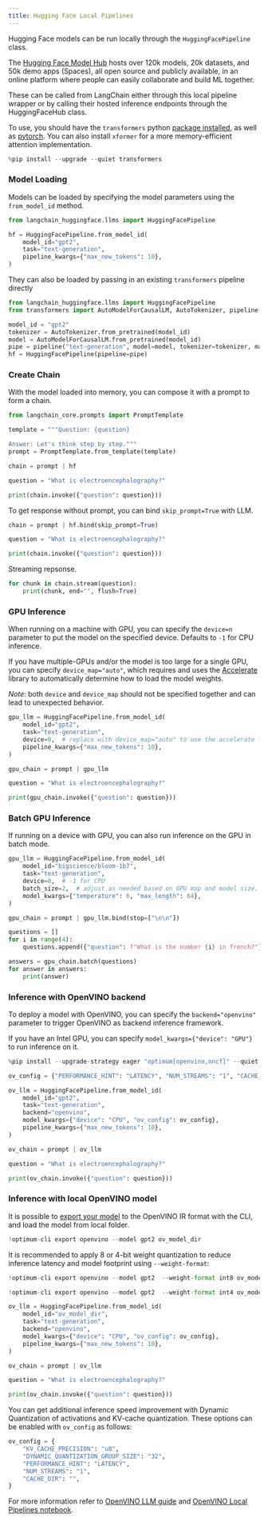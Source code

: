 ```yaml
---
title: Hugging Face Local Pipelines
---
```


Hugging Face models can be run locally through the `HuggingFacePipeline` class.

The [Hugging Face Model Hub](https://huggingface.co/models) hosts over 120k models, 20k datasets, and 50k demo apps (Spaces), all open source and publicly available, in an online platform where people can easily collaborate and build ML together.

These can be called from LangChain either through this local pipeline wrapper or by calling their hosted inference endpoints through the HuggingFaceHub class.

To use, you should have the ``transformers`` python [package installed](https://pypi.org/project/transformers/), as well as [pytorch](https://pytorch.org/get-started/locally/). You can also install `xformer` for a more memory-efficient attention implementation.


```python
%pip install --upgrade --quiet transformers
```

### Model Loading

Models can be loaded by specifying the model parameters using the `from_model_id` method.


```python
from langchain_huggingface.llms import HuggingFacePipeline

hf = HuggingFacePipeline.from_model_id(
    model_id="gpt2",
    task="text-generation",
    pipeline_kwargs={"max_new_tokens": 10},
)
```

They can also be loaded by passing in an existing `transformers` pipeline directly


```python
from langchain_huggingface.llms import HuggingFacePipeline
from transformers import AutoModelForCausalLM, AutoTokenizer, pipeline

model_id = "gpt2"
tokenizer = AutoTokenizer.from_pretrained(model_id)
model = AutoModelForCausalLM.from_pretrained(model_id)
pipe = pipeline("text-generation", model=model, tokenizer=tokenizer, max_new_tokens=10)
hf = HuggingFacePipeline(pipeline=pipe)
```

### Create Chain

With the model loaded into memory, you can compose it with a prompt to
form a chain.


```python
from langchain_core.prompts import PromptTemplate

template = """Question: {question}

Answer: Let's think step by step."""
prompt = PromptTemplate.from_template(template)

chain = prompt | hf

question = "What is electroencephalography?"

print(chain.invoke({"question": question}))
```

To get response without prompt, you can bind `skip_prompt=True` with LLM.


```python
chain = prompt | hf.bind(skip_prompt=True)

question = "What is electroencephalography?"

print(chain.invoke({"question": question}))
```

Streaming repsonse.


```python
for chunk in chain.stream(question):
    print(chunk, end="", flush=True)
```

### GPU Inference

When running on a machine with GPU, you can specify the `device=n` parameter to put the model on the specified device.
Defaults to `-1` for CPU inference.

If you have multiple-GPUs and/or the model is too large for a single GPU, you can specify `device_map="auto"`, which requires and uses the [Accelerate](https://huggingface.co/docs/accelerate/index) library to automatically determine how to load the model weights. 

*Note*: both `device` and `device_map` should not be specified together and can lead to unexpected behavior.


```python
gpu_llm = HuggingFacePipeline.from_model_id(
    model_id="gpt2",
    task="text-generation",
    device=0,  # replace with device_map="auto" to use the accelerate library.
    pipeline_kwargs={"max_new_tokens": 10},
)

gpu_chain = prompt | gpu_llm

question = "What is electroencephalography?"

print(gpu_chain.invoke({"question": question}))
```

### Batch GPU Inference

If running on a device with GPU, you can also run inference on the GPU in batch mode.


```python
gpu_llm = HuggingFacePipeline.from_model_id(
    model_id="bigscience/bloom-1b7",
    task="text-generation",
    device=0,  # -1 for CPU
    batch_size=2,  # adjust as needed based on GPU map and model size.
    model_kwargs={"temperature": 0, "max_length": 64},
)

gpu_chain = prompt | gpu_llm.bind(stop=["\n\n"])

questions = []
for i in range(4):
    questions.append({"question": f"What is the number {i} in french?"})

answers = gpu_chain.batch(questions)
for answer in answers:
    print(answer)
```

### Inference with OpenVINO backend

To deploy a model with OpenVINO, you can specify the `backend="openvino"` parameter to trigger OpenVINO as backend inference framework.

If you have an Intel GPU, you can specify `model_kwargs={"device": "GPU"}` to run inference on it.


```python
%pip install --upgrade-strategy eager "optimum[openvino,nncf]" --quiet
```


```python
ov_config = {"PERFORMANCE_HINT": "LATENCY", "NUM_STREAMS": "1", "CACHE_DIR": ""}

ov_llm = HuggingFacePipeline.from_model_id(
    model_id="gpt2",
    task="text-generation",
    backend="openvino",
    model_kwargs={"device": "CPU", "ov_config": ov_config},
    pipeline_kwargs={"max_new_tokens": 10},
)

ov_chain = prompt | ov_llm

question = "What is electroencephalography?"

print(ov_chain.invoke({"question": question}))
```

### Inference with local OpenVINO model

It is possible to [export your model](https://github.com/huggingface/optimum-intel?tab=readme-ov-file#export) to the OpenVINO IR format with the CLI, and load the model from local folder.



```python
!optimum-cli export openvino --model gpt2 ov_model_dir
```

It is recommended to apply 8 or 4-bit weight quantization to reduce inference latency and model footprint using `--weight-format`:


```python
!optimum-cli export openvino --model gpt2  --weight-format int8 ov_model_dir # for 8-bit quantization

!optimum-cli export openvino --model gpt2  --weight-format int4 ov_model_dir # for 4-bit quantization
```


```python
ov_llm = HuggingFacePipeline.from_model_id(
    model_id="ov_model_dir",
    task="text-generation",
    backend="openvino",
    model_kwargs={"device": "CPU", "ov_config": ov_config},
    pipeline_kwargs={"max_new_tokens": 10},
)

ov_chain = prompt | ov_llm

question = "What is electroencephalography?"

print(ov_chain.invoke({"question": question}))
```

You can get additional inference speed improvement with Dynamic Quantization of activations and KV-cache quantization. These options can be enabled with `ov_config` as follows:


```python
ov_config = {
    "KV_CACHE_PRECISION": "u8",
    "DYNAMIC_QUANTIZATION_GROUP_SIZE": "32",
    "PERFORMANCE_HINT": "LATENCY",
    "NUM_STREAMS": "1",
    "CACHE_DIR": "",
}
```

For more information refer to [OpenVINO LLM guide](https://docs.openvino.ai/2024/learn-openvino/llm_inference_guide.html) and [OpenVINO Local Pipelines notebook](/oss/integrations/llms/openvino/).
